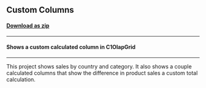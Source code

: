 ## Custom Columns
#### [Download as zip](https://downgit.github.io/#/home?url=https://github.com/GrapeCity/ComponentOne-WPF-Samples/tree/master/NET_4.5.2/C1.WPF.Olap/CS/CustomColumns/CustomColumns)
____
#### Shows a custom calculated column in C1OlapGrid
____
This project shows sales by country and category. It also
shows a couple calculated columns that show the difference
in product sales a custom total calculation.
